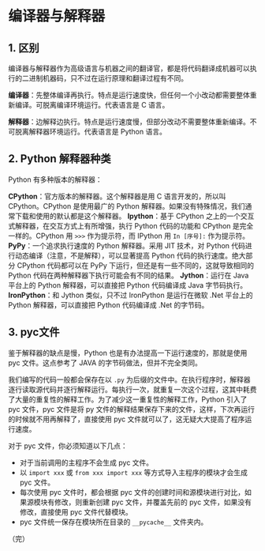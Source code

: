 # 编译器与解释器

## 1. 区别

编译器与解释器作为高级语言与机器之间的翻译官，都是将代码翻译成机器可以执行的二进制机器码，只不过在运行原理和翻译过程有不同。

**编译器**：先整体编译再执行。特点是运行速度快，但任何一个小改动都需要整体重新编译。可脱离编译环境运行。代表语言是 C 语言。

**解释器**：边解释边执行。特点是运行速度慢，但部分改动不需要整体重新编译。不可脱离解释器环境运行。代表语言是 Python 语言。

## 2. Python 解释器种类

Python 有多种版本的解释器：

**CPython**：官方版本的解释器。这个解释器是用 C 语言开发的，所以叫 CPython。CPython 是使用最广的 Python 解释器。如果没有特殊情况，我们通常下载和使用的默认都是这个解释器。
**Ipython**：基于 CPython 之上的一个交互式解释器，在交互方式上有所增强，执行 Python 代码的功能和 CPython 是完全一样的。CPython 用 `>>>` 作为提示符，而 IPython 用 `In [序号]:` 作为提示符。
**PyPy**：一个追求执行速度的 Python 解释器。采用 JIT 技术，对 Python 代码进行动态编译（注意，不是解释），可以显著提高 Python 代码的执行速度。绝大部分 CPython 代码都可以在 PyPy 下运行，但还是有一些不同的，这就导致相同的 Python 代码在两种解释器下执行可能会有不同的结果。
**Jython**：运行在 Java 平台上的 Python 解释器，可以直接把 Python 代码编译成 Java 字节码执行。
**IronPython**：和 Jython 类似，只不过 IronPython 是运行在微软 .Net 平台上的 Python 解释器，可以直接把 Python 代码编译成 .Net 的字节码。

## 3. pyc文件

鉴于解释器的缺点是慢，Python 也是有办法提高一下运行速度的，那就是使用 pyc 文件。这点参考了 JAVA 的字节码做法，但并不完全类同。

我们编写的代码一般都会保存在以 `.py` 为后缀的文件中。在执行程序时，解释器逐行读取源代码并逐行解释运行。每执行一次，就重复一次这个过程，这其中耗费了大量的重复性的解释工作。为了减少这一重复性的解释工作，Python 引入了 pyc 文件，pyc 文件是将 py 文件的解释结果保存下来的文件，这样，下次再运行的时候就不用再解释了，直接使用 pyc 文件就可以了，这无疑大大提高了程序运行速度。

对于 pyc 文件，你必须知道以下几点：

* 对于当前调用的主程序不会生成 pyc 文件。
* 以 `import xxx` 或 `from xxx import xxx` 等方式导入主程序的模块才会生成 pyc 文件。
* 每次使用 pyc 文件时，都会根据 pyc 文件的创建时间和源模块进行对比，如果源模块有修改，则重新创建 pyc 文件，并覆盖先前的 pyc 文件，如果没有修改，直接使用 pyc 文件代替模块。
* pyc 文件统一保存在模块所在目录的 `__pycache__` 文件夹内。

（完）
